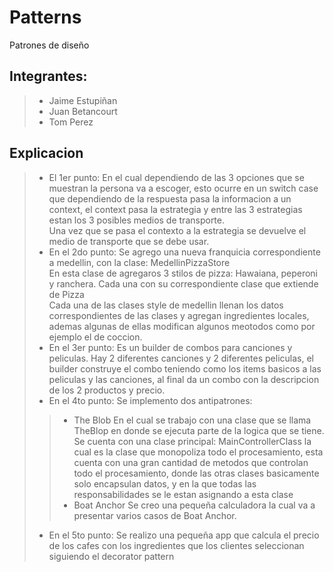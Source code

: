 ﻿# Patterns
Patrones de diseño
## Integrantes:
>* Jaime Estupiñan
>* Juan Betancourt
>* Tom Perez

## Explicacion
>* El 1er punto:
> En el cual dependiendo de las 3 opciones que se muestran la persona va a escoger, esto ocurre en un switch case que dependiendo de la respuesta pasa la informacion a un context, el context pasa la estrategia y entre las 3 estrategias estan los 3 posibles medios de transporte.<br/>
> Una vez que se pasa el contexto a la estrategia se devuelve el medio de transporte que se debe usar.<br/>
>* En el 2do punto:
> Se agrego una nueva franquicia correspondiente a medellin, con la clase: MedellinPizzaStore <br/>
> En esta clase de agregaros 3 stilos de pizza: Hawaiana, peperoni y ranchera. Cada una con su correspondiente clase que extiende de Pizza<br/>
> Cada una de las clases style de medellin llenan los datos correspondientes de las clases y agregan ingredientes locales, ademas algunas de ellas modifican algunos meotodos como por ejemplo el de coccion.
>* En el 3er punto:
> Es un builder de combos para canciones y peliculas. Hay 2 diferentes canciones y 2 diferentes peliculas, el builder construye el combo teniendo como los items basicos a las peliculas y las canciones, al final da un combo con la descripcion de los 2 productos y precio.
>* En el 4to punto:
> Se implemento dos antipatrones:
> >* The Blob
> > En el cual se trabajo con una clase que se llama TheBlop en donde se ejecuta parte de la logica que se tiene.<br/>
> > Se cuenta con una clase principal: MainControllerClass la cual es la clase que monopoliza todo el procesamiento, esta cuenta con una gran cantidad de metodos que controlan todo el procesamiento, donde las otras clases basicamente solo encapsulan datos, y en la que todas las responsabilidades se le estan asignando a esta clase
> >* Boat Anchor
> > Se creo una pequeña calculadora la cual va a presentar varios casos de Boat Anchor.<br/>
>* En el 5to punto:
> Se realizo una pequeña app que calcula el precio de los cafes con los ingredientes que los clientes seleccionan siguiendo el decorator pattern